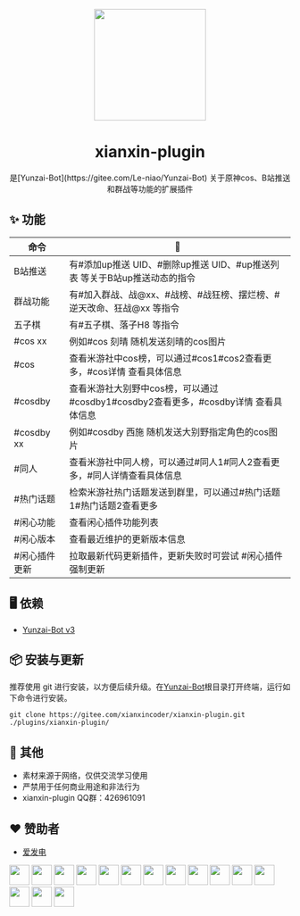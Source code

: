 <p align="center">
  <a href="https://gitee.com/xianxincoder/xianxin-plugin">
    <img width="200" src="https://gitee.com/xianxincoder/xianxin-plugin/raw/master/resources/img/rank/top.png">
  </a>
</p>

<h1 align="center">xianxin-plugin</h1>

<div align="center">
是[Yunzai-Bot](https://gitee.com/Le-niao/Yunzai-Bot) 关于原神cos、B站推送和群战等功能的扩展插件
</div>




## ✨ 功能


| 命令 | 🌰 |
| --- | --- |
| B站推送| 有#添加up推送 UID、#删除up推送 UID、#up推送列表 等关于B站up推送动态的指令 |
| 群战功能 | 有#加入群战、战@xx、#战榜、#战狂榜、摆烂榜、#逆天改命、狂战@xx 等指令 |
| 五子棋 | 有#五子棋、落子H8 等指令 |
| #cos xx | 例如#cos 刻晴 随机发送刻晴的cos图片 |
| #cos | 查看米游社中cos榜，可以通过#cos1#cos2查看更多，#cos详情 查看具体信息 |
| #cosdby | 查看米游社大别野中cos榜，可以通过#cosdby1#cosdby2查看更多，#cosdby详情 查看具体信息 |
| #cosdby xx | 例如#cosdby 西施 随机发送大别野指定角色的cos图片 |
| #同人 | 查看米游社中同人榜，可以通过#同人1#同人2查看更多，#同人详情查看具体信息 |
| #热门话题 | 检索米游社热门话题发送到群里，可以通过#热门话题1#热门话题2查看更多 |
| #闲心功能 | 查看闲心插件功能列表 |
| #闲心版本 | 查看最近维护的更新版本信息 |
| #闲心插件更新 | 拉取最新代码更新插件，更新失败时可尝试 #闲心插件强制更新 |


## 🖥 依赖

- [Yunzai-Bot v3](https://gitee.com/Le-niao/Yunzai-Bot)

## 📦 安装与更新

推荐使用 git 进行安装，以方便后续升级。在[Yunzai-Bot](https://gitee.com/Le-niao/Yunzai-Bot)根目录打开终端，运行如下命令进行安装。

```base
git clone https://gitee.com/xianxincoder/xianxin-plugin.git ./plugins/xianxin-plugin/
```


## 🌈 其他
- 素材来源于网络，仅供交流学习使用
- 严禁用于任何商业用途和非法行为
- xianxin-plugin QQ群：426961091



## ❤️ 赞助者

- [爱发电](https://afdian.net/@xianxin)

<a title="Fei."><img src="https://joeschmoe.io/api/v1/random" width="36" height="36"/></a>
<a title="林木森つ"><img src="https://joeschmoe.io/api/v1/random" width="36" height="36"/></a>
<a title="星辰之梦"><img src="https://joeschmoe.io/api/v1/random" width="36" height="36"/></a>
<a title="唉嘿"><img src="https://joeschmoe.io/api/v1/random" width="36" height="36"/></a>
<a title="萍"><img src="https://joeschmoe.io/api/v1/random" width="36" height="36"/></a>
<a title="Lie"><img src="https://joeschmoe.io/api/v1/random" width="36" height="36"/></a>
<a title="妙娃种子不妙了"><img src="https://joeschmoe.io/api/v1/random" width="36" height="36"/></a>
<a title="遇到问题摆大烂"><img src="https://joeschmoe.io/api/v1/random" width="36" height="36"/></a>
<a title="Gimme"><img src="https://joeschmoe.io/api/v1/random" width="36" height="36"/></a>
<a title="吃瓜群众"><img src="https://joeschmoe.io/api/v1/random" width="36" height="36"/></a>
<a title="长楠"><img src="https://joeschmoe.io/api/v1/random" width="36" height="36"/></a>
<a title="Tears"><img src="https://joeschmoe.io/api/v1/random" width="36" height="36"/></a>
<a href="https://gitee.com/TimeRainStarSky" target="_blank" title="时雨🌌星空"><img src="https://joeschmoe.io/api/v1/random" width="36" height="36"/></a>
<a title="夏-.-曙＆宙@象"><img src="https://joeschmoe.io/api/v1/random" width="36" height="36"/></a>
<a title="枫叶霜华"><img src="https://joeschmoe.io/api/v1/random" width="36" height="36"/></a>


